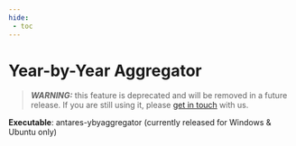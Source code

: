 ```yaml
---
hide:
 - toc
---
```


# Year-by-Year Aggregator

> _**WARNING:**_ this feature is deprecated and will be removed in a future release. If you are still using it,
> please [get in touch](https://github.com/AntaresSimulatorTeam/Antares_Simulator/issues) with us.

**Executable**: antares-ybyaggregator (currently released for Windows & Ubuntu only)
